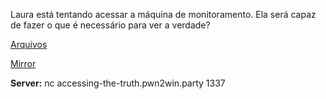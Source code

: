Laura está tentando acessar a máquina de monitoramento. Ela será capaz de fazer
o que é necessário para ver a verdade?

[Arquivos](https://static.pwn2win.party/accessing_the_truth_95ea5474ef43eafd13968014187130b4268cc3ab7249f605868a47f0e35569fe.tar.gz)

[Mirror](https://drive.google.com/file/d/1hfKfJve3xv_cb_JfYKcyjm5Z1p_eLCuu/view?usp=drivesdk)


**Server:** nc accessing-the-truth.pwn2win.party 1337
